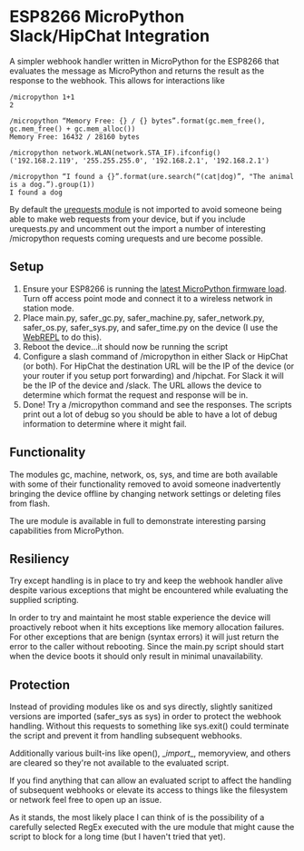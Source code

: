 # ESP8266 MicroPython Slack/HipChat Integration

A simpler webhook handler written in MicroPython for the ESP8266 that evaluates the message as MicroPython and returns the result as the response to the webhook.  This allows for interactions like

    /micropython 1+1
    2
    
    /micropython “Memory Free: {} / {} bytes”.format(gc.mem_free(), gc.mem_free() + gc.mem_alloc())
    Memory Free: 16432 / 28160 bytes
    
    /micropython network.WLAN(network.STA_IF).ifconfig()
    ('192.168.2.119', '255.255.255.0', '192.168.2.1', '192.168.2.1')
    
    /micropython “I found a {}”.format(ure.search(“(cat|dog)”, "The animal is a dog.”).group(1))
    I found a dog

By default the [urequests module](https://github.com/micropython/micropython-lib/blob/master/urequests/urequests.py) is not imported to avoid someone being able to make web requests from your device, but if you include urequests.py and uncomment out the import a number of interesting /micropython requests coming urequests and ure become possible.
    
## Setup
1. Ensure your ESP8266 is running the [latest MicroPython firmware load](https://micropython.org/download/#esp8266).  Turn off access point mode and connect it to a wireless network in station mode.
2. Place main.py, safer_gc.py, safer_machine.py, safer_network.py, safer_os.py, safer_sys.py, and safer_time.py on the device (I use the [WebREPL](https://docs.micropython.org/en/latest/esp8266/esp8266/quickref.html#webrepl-web-browser-interactive-prompt) to do this).
3. Reboot the device...it should now be running the script
4. Configure a slash command of /micropython in either Slack or HipChat (or both).  For HipChat the destination URL will be the IP of the device (or your router if you setup port forwarding) and /hipchat.  For Slack it will be the IP of the device and /slack.  The URL allows the device to determine which format the request and response will be in.
5. Done!  Try a /micropython command and see the responses.  The scripts print out a lot of debug so you should be able to have a lot of debug information to determine where it might fail.

## Functionality
The modules gc, machine, network, os, sys, and time are both available with some of their functionality removed to avoid someone inadvertently bringing the device offline by changing network settings or deleting files from flash.

The ure module is available in full to demonstrate interesting parsing capabilities from MicroPython.

## Resiliency
Try except handling is in place to try and keep the webhook handler alive despite various exceptions that might be encountered while evaluating the supplied scripting.

In order to try and maintaint he most stable experience the device will proactively reboot when it hits exceptions like memory allocation failures.  For other exceptions that are benign (syntax errors) it will just return the error to the caller without rebooting.  Since the main.py script should start when the device boots it should only result in minimal unavailability.

## Protection
Instead of providing modules like os and sys directly, slightly sanitized versions are imported (safer_sys as sys) in order to protect the webhook handling.  Without this requests to something like sys.exit() could terminate the script and prevent it from handling subsequent webhooks.

Additionally various built-ins like open(), \__import__, memoryview, and others are cleared so they're not available to the evaluated script.

If you find anything that can allow an evaluated script to affect the handling of subsequent webhooks or elevate its access to things like the filesystem or network feel free to open up an issue.

As it stands, the most likely place I can think of is the possibility of a carefully selected RegEx executed with the ure module that might cause the script to block for a long time (but I haven't tried that yet).
